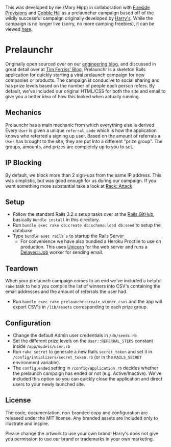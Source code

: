 This was developed by me (Mary Hipp) in collaboration with [Fireside Provisions](http://firesideprovisions.com/) and [Cobble Hill](http://cobblehilldigital.com) as a prelauncher campaign based off of the wildly successful campaign originally developed by [Harry's](https://www.harrys.com/). While the campaign is no longer live (sorry, no more camping freebies), it can be viewed [here](https://pure-citadel-4400.herokuapp.com/).

Prelaunchr
==========

Originally open sourced over on our [engineering blog](http://engineering.harrys.com/2014/07/21/dont-launch-crickets.html), and discussed in great detail over at [Tim Ferriss' Blog](http://fourhourworkweek.com/2014/07/21/harrys-prelaunchr-email), Prelaunchr is a skeleton Rails application for quickly starting a viral prelaunch campaign for new companies or products. The campaign is conducive to social sharing and has prize levels based on the number of people each person refers. By default, we've included our original HTML/CSS for both the site and email to give you a better idea of how this looked when actually running.

## Mechanics

Prelaunchr has a main mechanic from which everything else is derived: Every `User` is given a unique `referral_code` which is how the application knows who referred a signing up user. Based on the amount of referrals a `User` has brought to the site, they are put into a different "prize group". The groups, amounts, and prizes are completely up to you to set. 

## IP Blocking

By default, we block more than 2 sign-ups from the same IP address. This was simplistic, but was good enough for us during our campaign. If you want something more substantial take a look at [Rack::Attack](https://github.com/kickstarter/rack-attack)

## Setup

* Follow the standard Rails 3.2.x setup tasks over at the [Rails GitHub](https://github.com/rails/rails/tree/v3.2.17), basically `bundle install` in this directory.
* Run `bundle exec rake db:create db:schema:load db:seed` to setup the database
* Type `bundle exec rails s` to startup the Rails Server
  * For convenience we have also bundled a Heroku Procfile to use on production. This uses [Unicorn](https://github.com/defunkt/unicorn) for the web server and runs a [Delayed::Job](https://github.com/collectiveidea/delayed_job) worker for sending email. 

## Teardown 

When your prelaunch campaign comes to an end we've included a helpful `rake` task to help you compile the list of winners into CSV's containing the email addresses and the amount of referrals the user had. 

* Run `bundle exec rake prelaunchr:create_winner_csvs` and the app will export CSV's in `/lib/assets` corresponding to each prize group.  

## Configuration

* Change the default Admin user credentials in `/db/seeds.rb`
* Set the different prize levels on the `User::REFERRAL_STEPS` constant inside `/app/models/user.rb`
* Run `rake secret` to generate a new Rails `secret_token` and set it in `/config/intializers/secret_token.rb` (or in the `RAILS_SECRET` environment variable).
* The `config.ended` setting in `/config/application.rb` decides whether the prelaunch campaign has ended or not (e.g. Active/Inactive). We've included this option so you can quickly close the application and direct users to your newly launched site. 

## License

The code, documentation, non-branded copy and configuration are released under
the MIT license. Any branded assets are included only to illustrate and inspire.

Please change the artwork to use your own brand! Harry's does not give
you permission to use our brand or trademarks in your own marketing.
